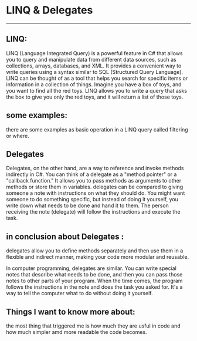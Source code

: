 # LINQ & Delegates 
<hr>

## LINQ:
LINQ (Language Integrated Query) is a powerful feature in C# that allows you to query and manipulate data from different data sources, such as collections, arrays, databases, and XML. It provides a convenient way to write queries using a syntax similar to SQL (Structured Query Language). LINQ can be thought of as a tool that helps you search for specific items or information in a collection of things.
Imagine you have a box of toys, and you want to find all the red toys. LINQ allows you to write a query that asks the box to give you only the red toys, and it will return a list of those toys.
## some examples:
there are some examples as basic operation in a LINQ query called  filtering or where.
## Delegates
Delegates, on the other hand, are a way to reference and invoke methods indirectly in C#. You can think of a delegate as a "method pointer" or a "callback function." It allows you to pass methods as arguments to other methods or store them in variables.
delegates can be compared to giving someone a note with instructions on what they should do. You might want someone to do something specific, but instead of doing it yourself, you write down what needs to be done and hand it to them. The person receiving the note (delegate) will follow the instructions and execute the task.
## in conclusion about Delegates :
delegates allow you to define methods separately and then use them in a flexible and indirect manner, making your code more modular and reusable.

In computer programming, delegates are similar. You can write special notes that describe what needs to be done, and then you can pass those notes to other parts of your program. When the time comes, the program follows the instructions in the note and does the task you asked for. It's a way to tell the computer what to do without doing it yourself.

## Things I want to know more about:
the most thing that triggered me is how much they are usful in code and how much simpler amd more readable the code becomes.
